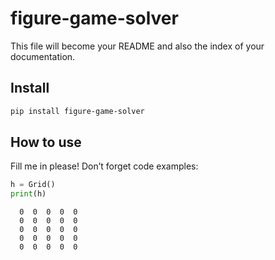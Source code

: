 figure-game-solver
================

<!-- WARNING: THIS FILE WAS AUTOGENERATED! DO NOT EDIT! -->

This file will become your README and also the index of your
documentation.

## Install

``` sh
pip install figure-game-solver
```

## How to use

Fill me in please! Don’t forget code examples:

``` python
h = Grid()
print(h)
```

      0  0  0  0  0
      0  0  0  0  0
      0  0  0  0  0
      0  0  0  0  0
      0  0  0  0  0
